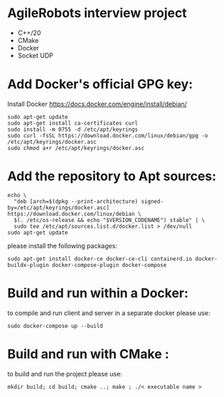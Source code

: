 # AgileRobots interview project

- C++/20
- CMake
- Docker
- Socket UDP

# Add Docker's official GPG key:
Install Docker https://docs.docker.com/engine/install/debian/

```
sudo apt-get update
sudo apt-get install ca-certificates curl
sudo install -m 0755 -d /etc/apt/keyrings
sudo curl -fsSL https://download.docker.com/linux/debian/gpg -o /etc/apt/keyrings/docker.asc
sudo chmod a+r /etc/apt/keyrings/docker.asc
```
# Add the repository to Apt sources:

```
echo \
  "deb [arch=$(dpkg --print-architecture) signed-by=/etc/apt/keyrings/docker.asc] https://download.docker.com/linux/debian \
  $(. /etc/os-release && echo "$VERSION_CODENAME") stable" | \
  sudo tee /etc/apt/sources.list.d/docker.list > /dev/null
sudo apt-get update
```

please install the following packages:
```
sudo apt-get install docker-ce docker-ce-cli containerd.io docker-buildx-plugin docker-compose-plugin docker-compose
```
# Build and run within a Docker:
to compile and run client and server in a separate docker please use:
```
sudo docker-compose up --build
```
# Build and run with CMake :
to build and run the project please use: 
```
mkdir build; cd build; cmake ..; make ; ./< executable name >
```